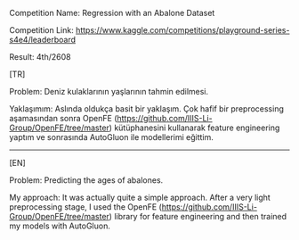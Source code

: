 Competition Name: Regression with an Abalone Dataset

Competition Link: https://www.kaggle.com/competitions/playground-series-s4e4/leaderboard

Result: 4th/2608


[TR]  

Problem: Deniz kulaklarının yaşlarının tahmin edilmesi.

Yaklaşımım: Aslında oldukça basit bir yaklaşım. Çok hafif bir preprocessing aşamasından sonra OpenFE (https://github.com/IIIS-Li-Group/OpenFE/tree/master) kütüphanesini kullanarak feature engineering yaptım ve sonrasında AutoGluon ile modellerimi eğittim.

--------------------------------------------------------------------------------------------

[EN]

Problem: Predicting the ages of abalones.

My approach: It was actually quite a simple approach. After a very light preprocessing stage, I used the OpenFE (https://github.com/IIIS-Li-Group/OpenFE/tree/master) library for feature engineering and then trained my models with AutoGluon.

